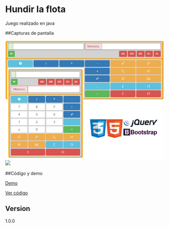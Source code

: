 # Hundir la flota

Juego realizado en java

##Capturas de pantalla

![](https://raw.githubusercontent.com/BegoUrsus/calculadora-bt/gh-pages/Calculadora.jpg) ![](httpshttps://raw.githubusercontent.com/BegoUrsus/calculadora-bt/gh-pages/Calculadora.jpg)

##Código y demo

[Demo](http://begoursus.github.io/calculadora-bt/site/)

[Ver código](https://github.com/BegoUrsus/calculadora-bt/tree/gh-pages/site)

## Version

1.0.0
